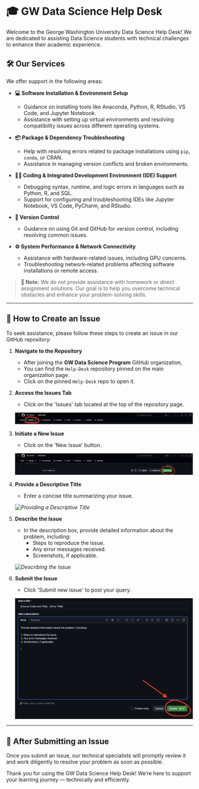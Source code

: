 # 🎓 GW Data Science Help Desk

Welcome to the George Washington University Data Science Help Desk! We are dedicated to assisting Data Science students with technical challenges to enhance their academic experience.

## 🛠️ Our Services

We offer support in the following areas:

- **💻 Software Installation & Environment Setup**
  - Guidance on installing tools like Anaconda, Python, R, RStudio, VS Code, and Jupyter Notebook.
  - Assistance with setting up virtual environments and resolving compatibility issues across different operating systems.

- **📦 Package & Dependency Troubleshooting**
  - Help with resolving errors related to package installations using `pip`, `conda`, or CRAN.
  - Assistance in managing version conflicts and broken environments.

- **👨‍💻 Coding & Integrated Development Environment (IDE) Support**
  - Debugging syntax, runtime, and logic errors in languages such as Python, R, and SQL.
  - Support for configuring and troubleshooting IDEs like Jupyter Notebook, VS Code, PyCharm, and RStudio.

- **🔀 Version Control**
  - Guidance on using Git and GitHub for version control, including resolving common issues.

- **⚙️ System Performance & Network Connectivity**
  - Assistance with hardware-related issues, including GPU concerns.
  - Troubleshooting network-related problems affecting software installations or remote access.

> **🚫 Note:** We do not provide assistance with homework or direct assignment solutions. Our goal is to help you overcome technical obstacles and enhance your problem-solving skills.

---

## 📝 How to Create an Issue

To seek assistance, please follow these steps to create an issue in our GitHub repository:

1. **Navigate to the Repository**
   - After joining the **GW Data Science Program** GitHub organization,
   - You can find the `Help-Desk` repository pinned on the main organization page.
   - Click on the pinned `Help-Desk` repo to open it.

2. **Access the Issues Tab**
   - Click on the 'Issues' tab located at the top of the repository page.

   *![Accessing the Issues Tab](images/access_issues_tab.png)*

3. **Initiate a New Issue**
   - Click on the 'New Issue' button.

   *![Initiating a New Issue](images/new_issue_button.png)*

4. **Provide a Descriptive Title**
   - Enter a concise title summarizing your issue.

   *![Providing a Descriptive Title](images/issue_title.png)*

5. **Describe the Issue**
   - In the description box, provide detailed information about the problem, including:
     - Steps to reproduce the issue.
     - Any error messages received.
     - Screenshots, if applicable.

   *![Describing the Issue](images/issue_description.png)*

6. **Submit the Issue**
   - Click 'Submit new issue' to post your query.

   *![Submitting the Issue](images/submit_issue.png)*

---

## 🚀 After Submitting an Issue

Once you submit an issue, our technical specialists will promptly review it and work diligently to resolve your problem as soon as possible.

Thank you for using the GW Data Science Help Desk! We’re here to support your learning journey — technically and efficiently.
